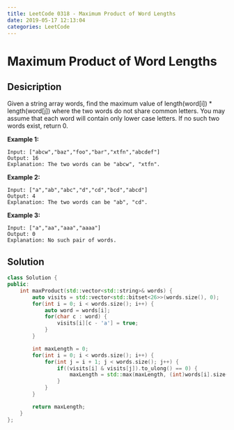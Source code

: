 ```yaml
---
title: LeetCode 0318 - Maximum Product of Word Lengths
date: 2019-05-17 12:13:04
categories: LeetCode
---
```

# Maximum Product of Word Lengths

<!--more-->

## Desicription

Given a string array words, find the maximum value of length(word[i]) * length(word[j]) where the two words do not share common letters. You may assume that each word will contain only lower case letters. If no such two words exist, return 0.

**Example 1:**

```
Input: ["abcw","baz","foo","bar","xtfn","abcdef"]
Output: 16 
Explanation: The two words can be "abcw", "xtfn".
```

**Example 2:**

```
Input: ["a","ab","abc","d","cd","bcd","abcd"]
Output: 4 
Explanation: The two words can be "ab", "cd".
```

**Example 3:**

```
Input: ["a","aa","aaa","aaaa"]
Output: 0 
Explanation: No such pair of words.
```

## Solution

```cpp
class Solution {
public:
    int maxProduct(std::vector<std::string>& words) {
        auto visits = std::vector<std::bitset<26>>(words.size(), 0);
        for(int i = 0; i < words.size(); i++) {
            auto word = words[i];
            for(char c : word) {
                visits[i][c - 'a'] = true;
            }
        }

        int maxLength = 0;
        for(int i = 0; i < words.size(); i++) {
            for(int j = i + 1; j < words.size(); j++) {
                if((visits[i] & visits[j]).to_ulong() == 0) {
                    maxLength = std::max(maxLength, (int)words[i].size() * (int)words[j].size());
                }
            }
        }

        return maxLength;
    }
};
```
